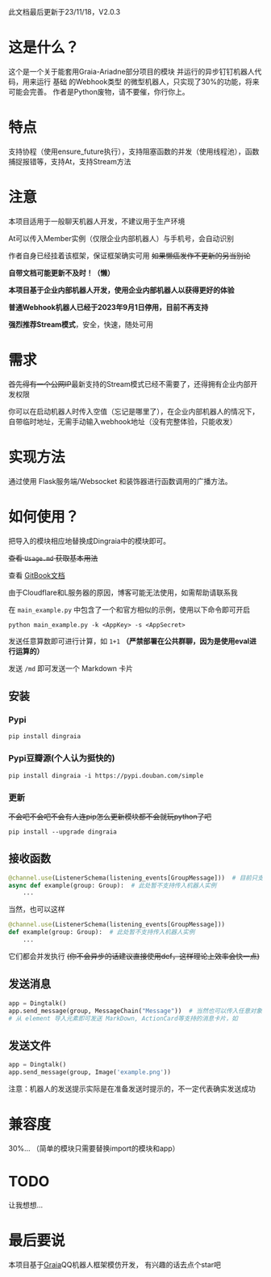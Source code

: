 此文档最后更新于23/11/18，V2.0.3

# 这是什么？

这个是一个关于能套用Graia-Ariadne部分项目的模块
并运行的异步钉钉机器人代码，用来运行 基础 的Webhook类型
的微型机器人，只实现了30%的功能，将来可能会完善。
作者是Python废物，请不要催，你行你上。

# 特点

支持协程（使用ensure_future执行），支持阻塞函数的并发（使用线程池），函数捕捉报错等，支持At，支持Stream方法

# 注意

本项目适用于一般聊天机器人开发，不建议用于生产环境

At可以传入Member实例（仅限企业内部机器人）与手机号，会自动识别

作者自身已经挂着该框架，保证框架确实可用 ~~如果懒癌发作不更新的另当别论~~

**自带文档可能更新不及时！（懒）**

**本项目基于企业内部机器人开发，使用企业内部机器人以获得更好的体验**

**普通Webhook机器人已经于2023年9月1日停用，目前不再支持**

**强烈推荐Stream模式**，安全，快速，随处可用

# 需求

~~首先得有一个公网IP~~最新支持的Stream模式已经不需要了，还得拥有企业内部开发权限

你可以在启动机器人时传入空值（忘记是哪里了），在企业内部机器人的情况下，自带临时地址，无需手动输入webhook地址（没有完整体验，只能收发）

# 实现方法

通过使用 Flask服务端/Websocket 和装饰器进行函数调用的广播方法。

# 如何使用？

把导入的模块相应地替换成Dingraia中的模块即可。

~~查看 `Usage.md` 获取基本用法~~

查看 [GitBook文档](https://dingraia.gitbook.io/dingraia)

由于Cloudflare和L服务器的原因，博客可能无法使用，如需帮助请联系我

在 `main_example.py` 中包含了一个和官方相似的示例，使用以下命令即可开启
```shell
python main_example.py -k <AppKey> -s <AppSecret>
```
发送任意算数即可进行计算，如 `1+1`
**（严禁部署在公共群聊，因为是使用eval进行运算的）**

发送 `/md` 即可发送一个 Markdown 卡片

## 安装

### Pypi

```shell
pip install dingraia
```

### Pypi豆瓣源(个人认为挺快的)

```shell
pip install dingraia -i https://pypi.douban.com/simple
```

### 更新

~~不会吧不会吧不会有人连pip怎么更新模块都不会就玩python了吧~~

```shell
pip install --upgrade dingraia
```

## 接收函数

```python
@channel.use(ListenerSchema(listening_events[GroupMessage]))  # 目前只支持GroupMessage
async def example(group: Group):  # 此处暂不支持传入机器人实例
    ...
```

当然，也可以这样

```python
@channel.use(ListenerSchema(listening_events[GroupMessage]))
def example(group: Group):  # 此处暂不支持传入机器人实例
    ...
```

它们都会并发执行
~~(你不会异步的话建议直接使用def，这样理论上效率会快一点)~~

## 发送消息

```python
app = Dingtalk()
app.send_message(group, MessageChain("Message"))  # 当然也可以传入任意对象，前提是支持str方法
# 从 element 导入元素即可发送 MarkDown, ActionCard等支持的消息卡片，如
```

## 发送文件

```python
app = Dingtalk()
app.send_message(group, Image('example.png'))
```

注意：机器人的发送提示实际是在准备发送时提示的，不一定代表确实发送成功

# 兼容度

30%...
（简单的模块只需要替换import的模块和app）

# TODO

让我想想...

# 最后要说

本项目基于[Graia](https://github.com/GraiaProject/Ariadne)QQ机器人框架模仿开发，
有兴趣的话去点个star吧


